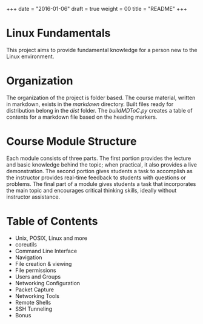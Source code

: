 +++
date = "2016-01-06"
draft = true
weight = 00
title = "README"
+++

Linux Fundamentals
=====================

This project aims to provide fundamental knowledge for a person new to the Linux environment. 

# Organization

The organization of the project is folder based. The course material, written in markdown, exists in the *markdown* directory. Built files ready for distribution belong in the *dist* folder. The *buildMDToC.py* creates a table of contents for a markdown file based on the heading markers. 

# Course Module Structure

Each module consists of three parts. The first portion provides the lecture and basic knowledge behind the topic; when practical, it also provides a live demonstration. The second portion gives students a task to accomplish as the instructor provides real-time feedback to students with questions or problems. The final part of a module gives students a task that incorporates the main topic and encourages critical thinking skills, ideally without instructor assistance.

# Table of Contents

* Unix, POSIX, Linux and more
* coreutils
* Command Line Interface
* Navigation
* File creation & viewing
* File permissions
* Users and Groups
* Networking Configuration
* Packet Capture
* Networking Tools
* Remote Shells
* SSH Tunneling
* Bonus
